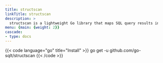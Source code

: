 ```yaml
---
title: structscan
linkTitle: structscan
description: >
  structscan is a lightweight Go library that maps SQL query results into Go structs.
menu: {main: {weight: 2}}
cascade:
- type: docs
---
```


{{< code language="go" title="Install" >}}
go get -u github.com/go-sqlt/structscan
{{< /code >}}
